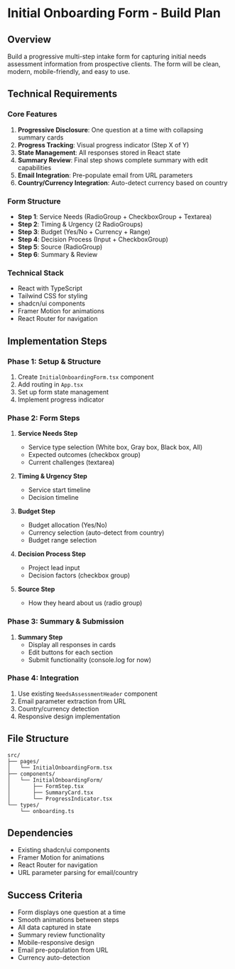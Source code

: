 # Initial Onboarding Form - Build Plan

## Overview
Build a progressive multi-step intake form for capturing initial needs assessment information from prospective clients. The form will be clean, modern, mobile-friendly, and easy to use.

## Technical Requirements

### Core Features
1. **Progressive Disclosure**: One question at a time with collapsing summary cards
2. **Progress Tracking**: Visual progress indicator (Step X of Y)
3. **State Management**: All responses stored in React state
4. **Summary Review**: Final step shows complete summary with edit capabilities
5. **Email Integration**: Pre-populate email from URL parameters
6. **Country/Currency Integration**: Auto-detect currency based on country

### Form Structure
- **Step 1**: Service Needs (RadioGroup + CheckboxGroup + Textarea)
- **Step 2**: Timing & Urgency (2 RadioGroups)
- **Step 3**: Budget (Yes/No + Currency + Range)
- **Step 4**: Decision Process (Input + CheckboxGroup)
- **Step 5**: Source (RadioGroup)
- **Step 6**: Summary & Review

### Technical Stack
- React with TypeScript
- Tailwind CSS for styling
- shadcn/ui components
- Framer Motion for animations
- React Router for navigation

## Implementation Steps

### Phase 1: Setup & Structure
1. Create `InitialOnboardingForm.tsx` component
2. Add routing in `App.tsx`
3. Set up form state management
4. Implement progress indicator

### Phase 2: Form Steps
1. **Service Needs Step**
   - Service type selection (White box, Gray box, Black box, All)
   - Expected outcomes (checkbox group)
   - Current challenges (textarea)

2. **Timing & Urgency Step**
   - Service start timeline
   - Decision timeline

3. **Budget Step**
   - Budget allocation (Yes/No)
   - Currency selection (auto-detect from country)
   - Budget range selection

4. **Decision Process Step**
   - Project lead input
   - Decision factors (checkbox group)

5. **Source Step**
   - How they heard about us (radio group)

### Phase 3: Summary & Submission
1. **Summary Step**
   - Display all responses in cards
   - Edit buttons for each section
   - Submit functionality (console.log for now)

### Phase 4: Integration
1. Use existing `NeedsAssessmentHeader` component
2. Email parameter extraction from URL
3. Country/currency detection
4. Responsive design implementation

## File Structure
```
src/
├── pages/
│   └── InitialOnboardingForm.tsx
├── components/
│   └── InitialOnboardingForm/
│       ├── FormStep.tsx
│       ├── SummaryCard.tsx
│       └── ProgressIndicator.tsx
└── types/
    └── onboarding.ts
```

## Dependencies
- Existing shadcn/ui components
- Framer Motion for animations
- React Router for navigation
- URL parameter parsing for email/country

## Success Criteria
- Form displays one question at a time
- Smooth animations between steps
- All data captured in state
- Summary review functionality
- Mobile-responsive design
- Email pre-population from URL
- Currency auto-detection
